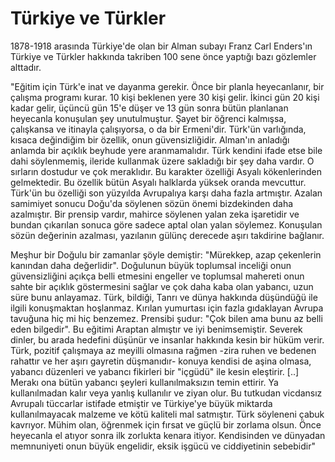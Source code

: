 # Türkiye ve Türkler

1878-1918 arasında Türkiye'de olan bir Alman subayı Franz Carl
Enders'ın Türkiye ve Türkler hakkında takriben 100 sene önce yaptığı
bazı gözlemler alttadır.

"Eğitim için Türk'e inat ve dayanma gerekir. Önce bir planla
heyecanlanır, bir çalışma programı kurar. 10 kişi beklenen yere 30
kişi gelir. İkinci gün 20 kişi kadar gelir, üçüncü gün 15'e düşer ve
13 gün sonra bütün planlanan heyecanla konuşulan şey
unutulmuştur. Şayet bir öğrenci kalmışsa, çalışkansa ve itinayla
çalışıyorsa, o da bir Ermeni'dir.  Türk'ün varlığında, kısaca
değindiğim bir özellik, onun güvensizliğidir. Alman'ın anladığı
anlamda bir açıklık beyhude yere aranmamalıdır. Türk kendini ifade
etse bile dahi söylenmemiş, ileride kullanmak üzere sakladığı bir şey
daha vardır. O sırların dostudur ve çok meraklıdır. Bu karakter
özelliği Asyalı kökenlerinden gelmektedir. Bu özellik bütün Asyalı
halklarda yüksek oranda mevcuttur. Türk'ün bu özelliği son yüzyılda
Avrupalıya karşı daha fazla artmıştır.  Azalan samimiyet sonucu
Doğu'da söylenen sözün önemi bizdekinden daha azalmıştır. Bir prensip
vardır, mahirce söylenen yalan zeka işaretidir ve bundan çıkarılan
sonuca göre sadece aptal olan yalan söylemez. Konuşulan sözün
değerinin azalması, yazılanın gülünç derecede aşırı takdirine
bağlanır.

Meşhur bir Doğulu bir zamanlar şöyle demiştir: "Mürekkep, azap
çekenlerin kanından daha değerlidir".  Doğulunun büyük toplumsal
inceliği onun güvensizliğini açıkça belli etmesini engeller ve
toplumsal mahereti onun sahte bir açıklık göstermesini sağlar ve çok
daha kaba olan yabancı, uzun süre bunu anlayamaz. Türk, bildiği, Tanrı
ve dünya hakkında düşündüğü ile ilgili konuşmaktan hoşlanmaz. Kırılan
yumurtası için fazla gıdaklayan Avrupa tavuğuna hiç mi hiç benzemez.
Prensibi şudur: "Çok bilen ama bunu az belli eden bilgedir".  Bu
eğitimi Araptan almıştır ve iyi benimsemiştir. Severek dinler, bu
arada hedefini düşünür ve insanlar hakkında kesin bir hüküm verir.
Türk, pozitif çalışmaya az meyilli olmasına rağmen -zira ruhen ve
bedenen rahattır ve her aşırı gayretin düşmanıdır- konuya kendisi de
aşina olmasa, yabancı düzenleri ve yabancı fikirleri bir "içgüdü" ile
kesin eleştirir. [..]  Merakı ona bütün yabancı şeyleri
kullanılmaksızın temin ettirir. Ya kullanılmadan kalır veya yanlış
kullanılır ve ziyan olur. Bu tutkudan vicdansız Avrupalı tüccarlar
istifade etmiştir ve Türkiye'ye büyük miktarda kullanılmayacak malzeme
ve kötü kaliteli mal satmıştır.  Türk söyleneni çabuk kavrıyor. Mühim
olan, öğrenmek için fırsat ve güçlü bir zorlama olsun. Önce heyecanla
el atıyor sonra ilk zorlukta kenara itiyor. Kendisinden ve dünyadan
memnuniyeti onun büyük engelidir, eksik işgücü ve ciddiyetinin
sebebidir"



